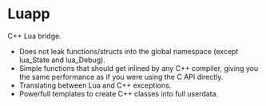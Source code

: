 # Luapp
C++ Lua bridge.
- Does not leak functions/structs into the global namespace (except lua_State and lua_Debug).
- Simple functions that should get inlined by any C++ compiler, giving you the same performance as if you were using the C API directly.
- Translating between Lua and C++ exceptions.
- Powerfull templates to create C++ classes into full userdata.
